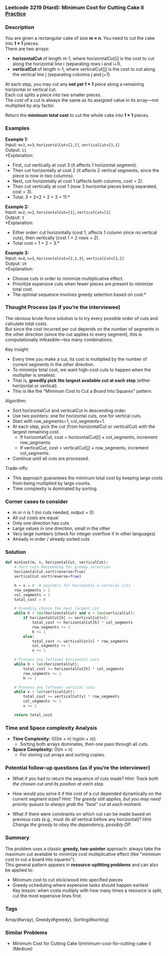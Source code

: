 ### Leetcode 3219 (Hard): Minimum Cost for Cutting Cake II [Practice](https://leetcode.com/problems/minimum-cost-for-cutting-cake-ii)

### Description  
You are given a rectangular cake of size **m × n**. You need to cut the cake into **1 × 1** pieces.  
There are two arrays:  
- **horizontalCut** of length m-1, where horizontalCut[i] is the cost to cut along the horizontal line i (separating rows i and i+1),  
- **verticalCut** of length n-1, where verticalCut[j] is the cost to cut along the vertical line j (separating columns j and j+1).  

At each step, you may cut any **not yet 1 × 1** piece along a remaining horizontal or vertical cut.  
Each cut splits a piece into two smaller pieces.  
The *cost* of a cut is always the same as its assigned value in its array—not multiplied by any factor.

Return the **minimum total cost** to cut the whole cake into **1 × 1** pieces.

### Examples  

**Example 1:**  
Input: `m=3`, `n=3`, `horizontalCut=[2,1]`, `verticalCut=[3,1]`  
Output: `11`  
*Explanation:  
- First, cut vertically at cost 3 (it affects 1 horizontal segment).  
- Then cut horizontally at cost 2 (it affects 2 vertical segments, since the piece is now in two columns).  
- Next, cut horizontally at cost 1 (affects both columns, cost = 2).  
- Then cut vertically at cost 1 (now 3 horizontal pieces being separated, cost = 3).  
- Total: 3 + 2×2 + 2 + 3 = 11.*

**Example 2:**  
Input: `m=2`, `n=2`, `horizontalCut=[1]`, `verticalCut=[1]`  
Output: `3`  
*Explanation:  
- Either order: cut horizontally (cost 1, affects 1 column since no vertical cuts), then vertically (cost 1 × 2 rows = 2).  
- Total cost = 1 + 2 = 3.*

**Example 3:**  
Input: `m=4`, `n=3`, `horizontalCut=[2,1,3]`, `verticalCut=[3,2]`  
Output: `19`  
*Explanation:  
- Choose cuts in order to minimize multiplicative effect.
- Prioritize expensive cuts when fewer pieces are present to minimize total cost.
- The optimal sequence involves greedy selection based on cost.*

### Thought Process (as if you’re the interviewee)  
The obvious brute-force solution is to try every possible order of cuts and calculate total costs.  
But since the cost incurred per cut depends on the number of segments in the other direction (since the cut applies to every segment), this is computationally infeasible—too many combinations.  

Key insight:  
- Every time you make a cut, its cost is multiplied by the number of current segments in the *other* direction.
- To minimize total cost, we want high-cost cuts to happen when the multiplier is smallest.  
- That is, **greedily pick the largest available cut at each step** (either horizontal or vertical).  
- This is like the "Minimum Cost to Cut a Board Into Squares" pattern.

Algorithm:  
- Sort horizontalCut and verticalCut in descending order.
- Use two pointers: one for horizontal cuts, one for vertical cuts.
- Start with row_segments=1, col_segments=1.
- At each step, pick the cut (from horizontalCut or verticalCut) with the largest remaining cost.
    - If horizontalCut, cost = horizontalCut[i] × col_segments, increment row_segments.
    - If verticalCut, cost = verticalCut[j] × row_segments, increment col_segments.
- Continue until all cuts are processed.

Trade-offs:  
- This approach guarantees the minimum total cost by keeping large costs from being multiplied by large counts.
- Time complexity is dominated by sorting.

### Corner cases to consider  
- m or n is 1 (no cuts needed, output = 0)
- All cut costs are equal
- Only one direction has cuts
- Large values in one direction, small in the other
- Very large numbers (check for integer overflow if in other languages)
- Already in order / already sorted cuts

### Solution

```python
def minCost(m, n, horizontalCut, verticalCut):
    # Sort cuts descending for greedy selection
    horizontalCut.sort(reverse=True)
    verticalCut.sort(reverse=True)

    h = v = 0  # pointers for horizontal & vertical cuts
    row_segments = 1
    col_segments = 1
    total_cost = 0

    # Greedily choose the next largest cut
    while h < len(horizontalCut) and v < len(verticalCut):
        if horizontalCut[h] >= verticalCut[v]:
            total_cost += horizontalCut[h] * col_segments
            row_segments += 1
            h += 1
        else:
            total_cost += verticalCut[v] * row_segments
            col_segments += 1
            v += 1

    # Process any leftover horizontal cuts
    while h < len(horizontalCut):
        total_cost += horizontalCut[h] * col_segments
        row_segments += 1
        h += 1

    # Process any leftover vertical cuts
    while v < len(verticalCut):
        total_cost += verticalCut[v] * row_segments
        col_segments += 1
        v += 1

    return total_cost
```

### Time and Space complexity Analysis  

- **Time Complexity:** O((m + n) log(m + n))  
  - Sorting both arrays dominates, then one pass through all cuts.
- **Space Complexity:** O(m + n)  
  - For storing cut arrays and sorting copies.

### Potential follow-up questions (as if you’re the interviewer)  

- What if you had to return the sequence of cuts made?
  *Hint: Track both the chosen cut and its position at each step.*

- How would you solve it if the cost of a cut depended dynamically on the current segment sizes?
  *Hint: The greedy still applies, but you may need priority queues to always grab the "best" cut at each moment.*

- What if there were constraints on which cut can be made based on previous cuts (e.g., must do all vertical before any horizontal)?
  *Hint: Change the greedy to obey the dependency, possibly DP.*

### Summary
The problem uses a classic **greedy, two-pointer** approach: always take the maximum cut available to minimize cost multiplicative effect (like "minimum cost to cut a board into squares").  
This general pattern appears in **resource-splitting problems** and can also be applied to:  
- Minimum cost to cut stick/wood into specified pieces  
- Greedy scheduling where expensive tasks should happen earliest  
Key lesson: when costs multiply with how many times a resource is split, cut the most expensive lines first.

### Tags
Array(#array), Greedy(#greedy), Sorting(#sorting)

### Similar Problems
- Minimum Cost for Cutting Cake I(minimum-cost-for-cutting-cake-i) (Medium)